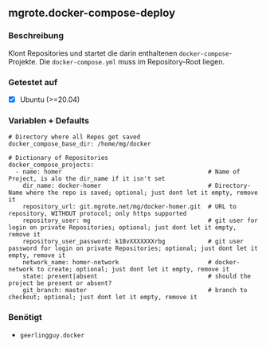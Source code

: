 ## mgrote.docker-compose-deploy

### Beschreibung
Klont Repositories und startet die darin enthaltenen `docker-compose`-Projekte.
Die `docker-compose.yml` muss im Repository-Root liegen.

### Getestet auf
- [x] Ubuntu (>=20.04)

### Variablen + Defaults
```
# Directory where all Repos get saved
docker_compose_base_dir: /home/mg/docker

# Dictionary of Repositories
docker_compose_projects:
  - name: homer                                         # Name of Project, is alo the dir_name if it isn't set
    dir_name: docker-homer                              # Directory-Name where the repo is saved; optional; just dont let it empty, remove it
    repository_url: git.mgrote.net/mg/docker-homer.git  # URL to repository, WITHOUT protocol; only https supported
    repository_user: mg                                 # git user for login on private Repositories; optional; just dont let it empty, remove it
    repository_user_password: k1BvXXXXXXXrbg            # git user password for login on private Repositories; optional; just dont let it empty, remove it
    network_name: homer-network                         # docker-network to create; optional; just dont let it empty, remove it
    state: present|absent                               # should the project be present or absent?
    git_branch: master                                  # branch to checkout; optional; just dont let it empty, remove it
```


### Benötigt
- `geerlingguy.docker`
